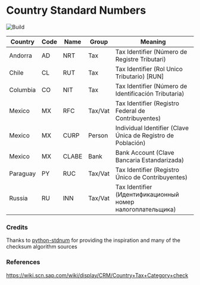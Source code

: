 # Country Standard Numbers

![Build](https://github.com/koblas/stdnum-js/workflows/Node.js%20CI/badge.svg)

| Country  | Code | Name  | Group   | Meaning                                                      |
| -------- | ---- | ----- | ------- | ------------------------------------------------------------ |
| Andorra  | AD   | NRT   | Tax     | Tax Identifier (Número de Registre Tributari)                |
| Chile    | CL   | RUT   | Tax     | Tax Identifier (Rol Unico Tributario) [RUN]                  |
| Columbia | CO   | NIT   | Tax     | Tax Identifier (Número de Identificación Tributaria)         |
| Mexico   | MX   | RFC   | Tax/Vat | Tax Identifier (Registro Federal de Contribuyentes)          |
| Mexico   | MX   | CURP  | Person  | Individual Identifier (Clave Única de Registro de Población) |
| Mexico   | MX   | CLABE | Bank    | Bank Account (Clave Bancaria Estandarizada)                  |
| Paraguay | PY   | RUC   | Tax/Vat | Tax Identifier (Registro Único de Contribuyentes)            |
| Russia   | RU   | INN   | Tax/Vat | Tax Identifier (Идентификационный номер налогоплательщика)   |

### Credits

Thanks to [python-stdnum](https://arthurdejong.org/python-stdnum/) for providing the inspiration and
many of the checksum algorithm sources

### References

https://wiki.scn.sap.com/wiki/display/CRM/Country+Tax+Category+check
